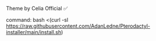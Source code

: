 Theme by Celia Official ✅ 

command:
bash <(curl -sl https://raw.githubusercontent.com/AdanLedne/Pterodactyl-installer/main/install.sh)
